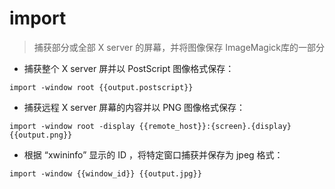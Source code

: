 # import

> 捕获部分或全部 X server 的屏幕，并将图像保存
> ImageMagick库的一部分

- 捕获整个 X server 屏并以 PostScript 图像格式保存：

`import -window root {{output.postscript}}`

- 捕获远程 X server 屏幕的内容并以 PNG 图像格式保存：

`import -window root -display {{remote_host}}:{screen}.{display} {{output.png}}`

- 根据 “xwininfo” 显示的 ID ，将特定窗口捕获并保存为 jpeg 格式：

`import -window {{window_id}} {{output.jpg}}`

[#]: contributors: ([飞鸿影🌴]，[Datura stramonium L.])